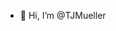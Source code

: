 - 👋 Hi, I’m @TJMueller



<!---
TJMueller/TJMueller is a ✨ special ✨ repository because its `README.md` (this file) appears on your GitHub profile.
You can click the Preview link to take a look at your changes.
--->
